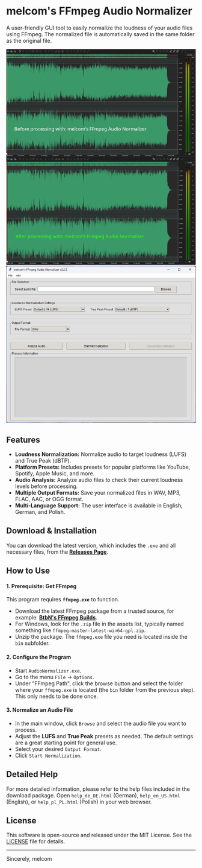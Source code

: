 # melcom's FFmpeg Audio Normalizer

A user-friendly GUI tool to easily normalize the loudness of your audio files using FFmpeg. The normalized file is automatically saved in the same folder as the original file.

![Screenshot of the main interface](https://github.com/melcom-creations/melcoms-ffmpeg-audio-normalizer/blob/main/images/Screenshot%202025-01-22%20175408_.png?raw=true)
![Screenshot of the options dialog](https://github.com/melcom-creations/melcoms-ffmpeg-audio-normalizer/blob/main/images/Screenshot%202025-02-28%20074549.png?raw=true)

## Features

*   **Loudness Normalization:** Normalize audio to target loudness (LUFS) and True Peak (dBTP).
*   **Platform Presets:** Includes presets for popular platforms like YouTube, Spotify, Apple Music, and more.
*   **Audio Analysis:** Analyze audio files to check their current loudness levels before processing.
*   **Multiple Output Formats:** Save your normalized files in WAV, MP3, FLAC, AAC, or OGG format.
*   **Multi-Language Support:** The user interface is available in English, German, and Polish.

## Download & Installation

You can download the latest version, which includes the `.exe` and all necessary files, from the **[Releases Page](https://github.com/melcom-creations/melcoms-ffmpeg-audio-normalizer/releases/latest)**.

## How to Use

#### 1. Prerequisite: Get FFmpeg
This program requires **`ffmpeg.exe`** to function.
*   Download the latest FFmpeg package from a trusted source, for example: **[BtbN's FFmpeg Builds](https://github.com/BtbN/FFmpeg-Builds/releases/tag/latest)**.
*   For Windows, look for the `.zip` file in the assets list, typically named something like `ffmpeg-master-latest-win64-gpl.zip`.
*   Unzip the package. The `ffmpeg.exe` file you need is located inside the `bin` subfolder.

#### 2. Configure the Program
*   Start `AudioNormalizer.exe`.
*   Go to the menu `File` -> `Options`.
*   Under "FFmpeg Path", click the browse button and select the folder where your `ffmpeg.exe` is located (the `bin` folder from the previous step). This only needs to be done once.

#### 3. Normalize an Audio File
*   In the main window, click `Browse` and select the audio file you want to process.
*   Adjust the **LUFS** and **True Peak** presets as needed. The default settings are a great starting point for general use.
*   Select your desired `Output Format`.
*   Click `Start Normalization`.

## Detailed Help

For more detailed information, please refer to the help files included in the download package. Open `help_de_DE.html` (German), `help_en_US.html` (English), or `help_pl_PL.html` (Polish) in your web browser.

## License

This software is open-source and released under the MIT License. See the [LICENSE]([LICENSE](https://github.com/melcom-creations/melcoms-ffmpeg-audio-normalizer/blob/main/License.txt)) file for details.

---

Sincerely,
melcom
